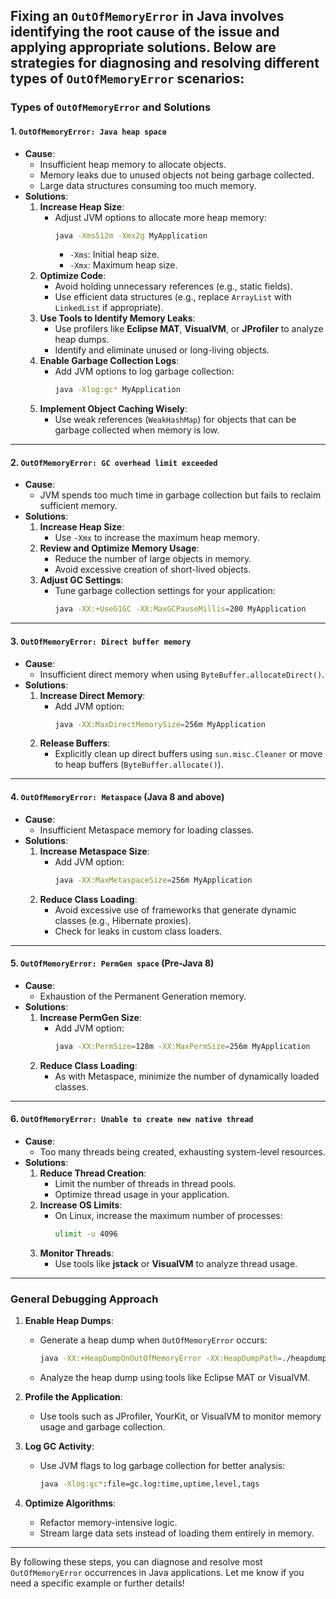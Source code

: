 Fixing an `OutOfMemoryError` in Java involves identifying the root cause of the issue and applying appropriate solutions. Below are strategies for diagnosing and resolving different types of `OutOfMemoryError` scenarios:
---

### **Types of `OutOfMemoryError` and Solutions**

#### **1. `OutOfMemoryError: Java heap space`**
- **Cause**:
    - Insufficient heap memory to allocate objects.
    - Memory leaks due to unused objects not being garbage collected.
    - Large data structures consuming too much memory.
- **Solutions**:
    1. **Increase Heap Size**:
        - Adjust JVM options to allocate more heap memory:
          ```bash
          java -Xms512m -Xmx2g MyApplication
          ```
            - `-Xms`: Initial heap size.
            - `-Xmx`: Maximum heap size.
    2. **Optimize Code**:
        - Avoid holding unnecessary references (e.g., static fields).
        - Use efficient data structures (e.g., replace `ArrayList` with `LinkedList` if appropriate).
    3. **Use Tools to Identify Memory Leaks**:
        - Use profilers like **Eclipse MAT**, **VisualVM**, or **JProfiler** to analyze heap dumps.
        - Identify and eliminate unused or long-living objects.
    4. **Enable Garbage Collection Logs**:
        - Add JVM options to log garbage collection:
          ```bash
          java -Xlog:gc* MyApplication
          ```
    5. **Implement Object Caching Wisely**:
        - Use weak references (`WeakHashMap`) for objects that can be garbage collected when memory is low.

---

#### **2. `OutOfMemoryError: GC overhead limit exceeded`**
- **Cause**:
    - JVM spends too much time in garbage collection but fails to reclaim sufficient memory.
- **Solutions**:
    1. **Increase Heap Size**:
        - Use `-Xmx` to increase the maximum heap memory.
    2. **Review and Optimize Memory Usage**:
        - Reduce the number of large objects in memory.
        - Avoid excessive creation of short-lived objects.
    3. **Adjust GC Settings**:
        - Tune garbage collection settings for your application:
          ```bash
          java -XX:+UseG1GC -XX:MaxGCPauseMillis=200 MyApplication
          ```

---

#### **3. `OutOfMemoryError: Direct buffer memory`**
- **Cause**:
    - Insufficient direct memory when using `ByteBuffer.allocateDirect()`.
- **Solutions**:
    1. **Increase Direct Memory**:
        - Add JVM option:
          ```bash
          java -XX:MaxDirectMemorySize=256m MyApplication
          ```
    2. **Release Buffers**:
        - Explicitly clean up direct buffers using `sun.misc.Cleaner` or move to heap buffers (`ByteBuffer.allocate()`).

---

#### **4. `OutOfMemoryError: Metaspace` (Java 8 and above)**
- **Cause**:
    - Insufficient Metaspace memory for loading classes.
- **Solutions**:
    1. **Increase Metaspace Size**:
        - Add JVM option:
          ```bash
          java -XX:MaxMetaspaceSize=256m MyApplication
          ```
    2. **Reduce Class Loading**:
        - Avoid excessive use of frameworks that generate dynamic classes (e.g., Hibernate proxies).
        - Check for leaks in custom class loaders.

---

#### **5. `OutOfMemoryError: PermGen space` (Pre-Java 8)**
- **Cause**:
    - Exhaustion of the Permanent Generation memory.
- **Solutions**:
    1. **Increase PermGen Size**:
        - Add JVM option:
          ```bash
          java -XX:PermSize=128m -XX:MaxPermSize=256m MyApplication
          ```
    2. **Reduce Class Loading**:
        - As with Metaspace, minimize the number of dynamically loaded classes.

---

#### **6. `OutOfMemoryError: Unable to create new native thread`**
- **Cause**:
    - Too many threads being created, exhausting system-level resources.
- **Solutions**:
    1. **Reduce Thread Creation**:
        - Limit the number of threads in thread pools.
        - Optimize thread usage in your application.
    2. **Increase OS Limits**:
        - On Linux, increase the maximum number of processes:
          ```bash
          ulimit -u 4096
          ```
    3. **Monitor Threads**:
        - Use tools like **jstack** or **VisualVM** to analyze thread usage.

---

### **General Debugging Approach**
1. **Enable Heap Dumps**:
    - Generate a heap dump when `OutOfMemoryError` occurs:
      ```bash
      java -XX:+HeapDumpOnOutOfMemoryError -XX:HeapDumpPath=./heapdump.hprof MyApplication
      ```
    - Analyze the heap dump using tools like Eclipse MAT or VisualVM.

2. **Profile the Application**:
    - Use tools such as JProfiler, YourKit, or VisualVM to monitor memory usage and garbage collection.

3. **Log GC Activity**:
    - Use JVM flags to log garbage collection for better analysis:
      ```bash
      java -Xlog:gc*:file=gc.log:time,uptime,level,tags
      ```

4. **Optimize Algorithms**:
    - Refactor memory-intensive logic.
    - Stream large data sets instead of loading them entirely in memory.

---

By following these steps, you can diagnose and resolve most `OutOfMemoryError` occurrences in Java applications. Let me know if you need a specific example or further details!